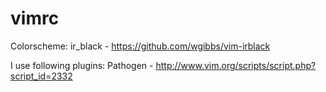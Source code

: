 vimrc
=====
Colorscheme:
  ir_black - https://github.com/wgibbs/vim-irblack

I use following plugins:
  Pathogen - http://www.vim.org/scripts/script.php?script_id=2332
